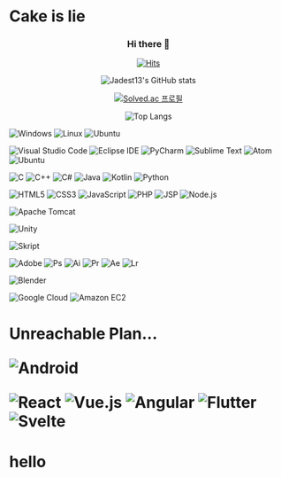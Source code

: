 # Cake is lie

<div align="center">
  
  <!--
  ![header](https://capsule-render.vercel.app/api?type=waving&color=0:EEFF00,100:a82da8&height=400&section=header&text=Jadest13&fontSize=180)
  -->

  ### Hi there 👋
  [![Hits](https://hits.seeyoufarm.com/api/count/incr/badge.svg?url=https%3A%2F%2Fgithub.com%2FJadest13%2F&count_bg=%2379C83D&title_bg=%23000000&icon=twitch.svg&icon_color=%2379C83D&title=hits&edge_flat=false)](https://hits.seeyoufarm.com)
  
  <div align="center">
    
  ![Jadest13's GitHub stats](https://github-readme-stats.vercel.app/api?username=Jadest13&show_icons=true&theme=tokyonight)
    
  [![Solved.ac 프로필](http://mazassumnida.wtf/api/v2/generate_badge?boj=hyunsu11)](https://solved.ac/hyunsu11)
    
  </div>
  
  ![Top Langs](https://github-readme-stats.vercel.app/api/top-langs/?username=Jadest13&layout=Demo&theme=tokyonight)

</div>

<div align="left">

  ![Windows](https://img.shields.io/badge/Windows-0078D6.svg?style=for-the-badge&logo=Windows&logoColor=white)
  ![Linux](https://img.shields.io/badge/Linux-FCC624.svg?style=for-the-badge&logo=Linux&logoColor=white)
  ![Ubuntu](https://img.shields.io/badge/Ubuntu-E95420.svg?style=for-the-badge&logo=Ubuntu&logoColor=white)

  ![Visual Studio Code](https://img.shields.io/badge/vscode-007ACC.svg?style=for-the-badge&logo=Visual%20Studio%20Code&logoColor=white)
  ![Eclipse IDE](https://img.shields.io/badge/Eclipse%20IDE-2C2255.svg?style=for-the-badge&logo=Eclipse%20IDE&logoColor=white)
  ![PyCharm](https://img.shields.io/badge/PyCharm-000000.svg?style=for-the-badge&logo=PyCharm&logoColor=white)
  ![Sublime Text](https://img.shields.io/badge/Sublime%20Text-FF9800.svg?style=for-the-badge&logo=Sublime%20Text&logoColor=white)
  ![Atom](https://img.shields.io/badge/Atom-66595C.svg?style=for-the-badge&logo=Atom&logoColor=white)
  ![Ubuntu](https://img.shields.io/badge/Ubuntu-E95420.svg?style=for-the-badge&logo=Ubuntu&logoColor=white)

  ![C](https://img.shields.io/badge/C-00599C.svg?style=for-the-badge&logo=c&logoColor=white)
  ![C++](https://img.shields.io/badge/C++-00599C.svg?style=for-the-badge&logo=c%2B%2B&logoColor=white)
  ![C#](https://img.shields.io/badge/C%20Sharp-239120.svg?style=for-the-badge&logo=c%20Sharp&logoColor=white)
  ![Java](https://img.shields.io/badge/java-ED8B00.svg?style=for-the-badge&logo=Java&logoColor=white)
  ![Kotlin](https://img.shields.io/badge/Kotlin-7F52FF.svg?style=for-the-badge&logo=Kotlin&logoColor=white)
  ![Python](https://img.shields.io/badge/python-3776AB.svg?style=for-the-badge&logo=Python&logoColor=white)

  ![HTML5](https://img.shields.io/badge/html5-E34F26.svg?style=for-the-badge&logo=Html5&logoColor=white)
  ![CSS3](https://img.shields.io/badge/css3-1572B6.svg?style=for-the-badge&logo=Css3&logoColor=white)
  ![JavaScript](https://img.shields.io/badge/javascript-F7DF1E.svg?style=for-the-badge&logo=Javascript&logoColor=white)
  ![PHP](https://img.shields.io/badge/PHP-777BB4.svg?style=for-the-badge&logo=PHP&logoColor=white)
  ![JSP](https://img.shields.io/badge/JSP-F7DF1E.svg?style=for-the-badge&logo=JSP&logoColor=white)
  ![Node.js](https://img.shields.io/badge/Node.js-339933.svg?style=for-the-badge&logo=Node.js&logoColor=white)

  ![Apache Tomcat](https://img.shields.io/badge/Apache%20Tomcat-F8DC75.svg?style=for-the-badge&logo=Apache%20Tomcat&logoColor=white)

  ![Unity](https://img.shields.io/badge/Unity-FFFFFF.svg?style=for-the-badge&logo=Unity&logoColor=black)

  ![Skript](https://img.shields.io/badge/Skript-62B47A.svg?style=for-the-badge&logo=Minecraft&logoColor=white)

  ![Adobe](https://img.shields.io/badge/Adobe-FF0000.svg?style=for-the-badge&logo=Adobe&logoColor=white)
  ![Ps](https://img.shields.io/badge/Photoshop-31A8FF.svg?style=for-the-badge&logo=Adobe%20Photoshop&logoColor=white)
  ![Ai](https://img.shields.io/badge/Illustrator-FF9A00.svg?style=for-the-badge&logo=Adobe%20Illustrator&logoColor=white)
  ![Pr](https://img.shields.io/badge/Premier%20Pro-9999FF.svg?style=for-the-badge&logo=Adobe%20Premiere%20Pro&logoColor=white)
  ![Ae](https://img.shields.io/badge/After%20Effects-9999FF.svg?style=for-the-badge&logo=Adobe%20After%20Effects&logoColor=white)
  ![Lr](https://img.shields.io/badge/Lightroom-31A8FF.svg?style=for-the-badge&logo=Adobe%20Lightroom&logoColor=white)

  ![Blender](https://img.shields.io/badge/Blender-F5792A.svg?style=for-the-badge&logo=Blender&logoColor=white)

  ![Google Cloud](https://img.shields.io/badge/Google%20Cloud-4285F4.svg?style=for-the-badge&logo=Google%20Cloud&logoColor=white)
  ![Amazon EC2](https://img.shields.io/badge/Amazon%20EC2-FF9900.svg?style=for-the-badge&logo=Amazon%20EC2&logoColor=white)

  <h1/>Unreachable Plan...

  ![Android](https://img.shields.io/badge/Android-3DDC84.svg?style=for-the-badge&logo=Android&logoColor=white)

  ![React](https://img.shields.io/badge/React-61DAFB.svg?style=for-the-badge&logo=React&logoColor=white)
  ![Vue.js](https://img.shields.io/badge/Vue.js-4FC08D.svg?style=for-the-badge&logo=Vue.js&logoColor=white)
  ![Angular](https://img.shields.io/badge/Angular-DD0031.svg?style=for-the-badge&logo=Angular&logoColor=white)
  ![Flutter](https://img.shields.io/badge/Flutter-02569B.svg?style=for-the-badge&logo=Flutter&logoColor=white)
  ![Svelte](https://img.shields.io/badge/Svelte-FF3E00.svg?style=for-the-badge&logo=Svelte&logoColor=white)

</div>

<h1> hello </h1>
<!--
**Jadest13/Jadest13** is a ✨ _special_ ✨ repository because its `README.md` (this file) appears on your GitHub profile.

Here are some ideas to get you started:

- 🔭 I’m currently working on ...
- 🌱 I’m currently learning ...
- 👯 I’m looking to collaborate on ...
- 🤔 I’m looking for help with ...
- 💬 Ask me about ...
- 📫 How to reach me: ...
- 😄 Pronouns: ...
- ⚡ Fun fact: ...
-->
